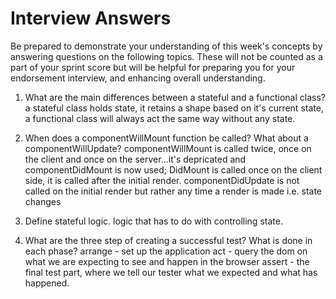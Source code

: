 # Interview Answers
Be prepared to demonstrate your understanding of this week's concepts by answering questions on the following topics. These will not be counted as a part of your sprint score but will be helpful for preparing you for your endorsement interview, and enhancing overall understanding.

1. What are the main differences between a stateful and a functional class?
 a stateful class holds state, it retains a shape based on it's current state, a functional class will always act the same way without any state. 
2. When does a componentWillMount function be called? What about a componentWillUpdate?
componentWillMount is called twice, once on the client and once on the server...it's depricated and componentDidMount is now used; DidMount is called once on the client side, it is called after the initial render. componentDidUpdate is not called on the initial render but rather any time a render is made i.e. state changes
3. Define stateful logic.
logic that has to do with controlling state.

4. What are the three step of creating a successful test? What is done in each phase?
arrange - set up the application
act - query the dom on what we are expecting to see and happen in the browser
assert - the final test part, where we tell our tester what we expected and what has happened.